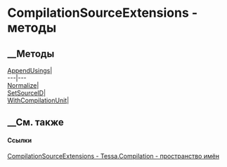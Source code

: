 # CompilationSourceExtensions - методы
##  __Методы
[AppendUsings](M_Tessa_Compilation_CompilationSourceExtensions_AppendUsings.htm)|  
---|---  
[Normalize](M_Tessa_Compilation_CompilationSourceExtensions_Normalize.htm)|  
[SetSourceID](M_Tessa_Compilation_CompilationSourceExtensions_SetSourceID.htm)|  
[WithCompilationUnit](M_Tessa_Compilation_CompilationSourceExtensions_WithCompilationUnit.htm)|  
## __См. также
#### Ссылки
[CompilationSourceExtensions -
](T_Tessa_Compilation_CompilationSourceExtensions.htm)
[Tessa.Compilation - пространство имён](N_Tessa_Compilation.htm)
